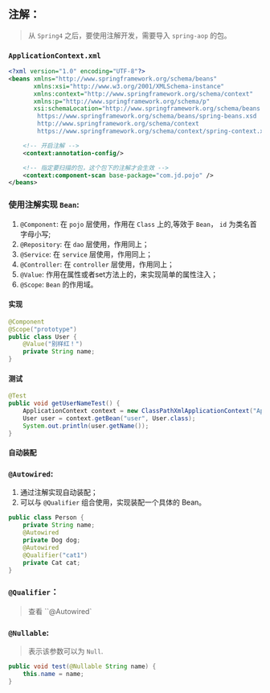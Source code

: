 ## 注解：
> 从 `Spring4` 之后，要使用注解开发，需要导入 `spring-aop` 的包。

### `ApplicationContext.xml`
```xml
<?xml version="1.0" encoding="UTF-8"?>
<beans xmlns="http://www.springframework.org/schema/beans"
       xmlns:xsi="http://www.w3.org/2001/XMLSchema-instance"
       xmlns:context="http://www.springframework.org/schema/context"
       xmlns:p="http://www.springframework.org/schema/p"
       xsi:schemaLocation="http://www.springframework.org/schema/beans
        https://www.springframework.org/schema/beans/spring-beans.xsd
        http://www.springframework.org/schema/context
        https://www.springframework.org/schema/context/spring-context.xsd">

    <!-- 开启注解 -->
    <context:annotation-config/>

    <!-- 指定要扫描的包，这个包下的注解才会生效 -->
    <context:component-scan base-package="com.jd.pojo" />
</beans>
```

### 使用注解实现 `Bean`:
1. `@Component`: 在 `pojo` 层使用，作用在 `Class` 上的,等效于 `Bean`， `id` 为类名首字母小写;
2. `@Repository`: 在 `dao` 层使用，作用同上；
3. `@Service`: 在 `service` 层使用，作用同上；
4. `@Controller`: 在 `controller` 层使用，作用同上；
5. `@Value`: 作用在属性或者set方法上的，来实现简单的属性注入；
6. `@Scope`: `Bean` 的作用域。

#### 实现
```java
@Component
@Scope("prototype")
public class User {
    @Value("别样红！")
    private String name;
}
```
#### 测试
```java
@Test
public void getUserNameTest() {
    ApplicationContext context = new ClassPathXmlApplicationContext("ApplicationContext.xml");
    User user = context.getBean("user", User.class);
    System.out.println(user.getName());
}
```

#### 自动装配
### `@Autowired`:
1. 通过注解实现自动装配；
2. 可以与 `@Qualifier` 组合使用，实现装配一个具体的 Bean。
```java
public class Person {
    private String name;
    @Autowired
    private Dog dog;
    @Autowired
    @Qualifier("cat1")
    private Cat cat;
}
```

### `@Qualifier`：
> 查看 ``@Autowired`

### `@Nullable`:
> 表示该参数可以为 `Null`.
```java
public void test(@Nullable String name) {
    this.name = name;
}
```